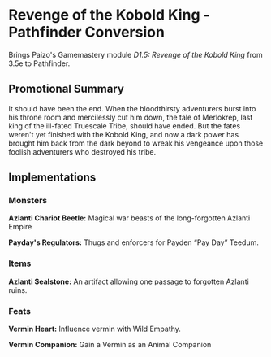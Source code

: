 # Revenge of the Kobold King - Pathfinder Conversion
Brings Paizo's Gamemastery module *D1.5: Revenge of the Kobold King* from 3.5e to Pathfinder.

## Promotional Summary
It should have been the end. When the bloodthirsty adventurers burst into his throne room and mercilessly cut him down, the tale of Merlokrep, last king of the ill-fated Truescale Tribe, should have ended. But the fates weren't yet finished with the Kobold King, and now a dark power has brought him back from the dark beyond to wreak his vengeance upon those foolish adventurers who destroyed his tribe.

## Implementations
### Monsters
**Azlanti Chariot Beetle:** Magical war beasts of the long-forgotten Azlanti Empire

**Payday's Regulators:** Thugs and enforcers for Payden “Pay Day” Teedum.

### Items
**Azlanti Sealstone:** An artifact allowing one passage to forgotten Azlanti ruins.

### Feats
**Vermin Heart:** Influence vermin with Wild Empathy.

**Vermin Companion:** Gain a Vermin as an Animal Companion